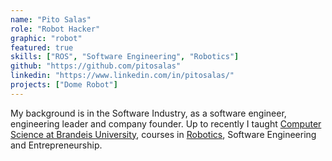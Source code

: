 ```yaml
---
name: "Pito Salas"
role: "Robot Hacker"
graphic: "robot"
featured: true
skills: ["ROS", "Software Engineering", "Robotics"]
github: "https://github.com/pitosalas"
linkedin: "https://www.linkedin.com/in/pitosalas/"
projects: ["Dome Robot"]
---
```

My background is in the Software Industry, as a software engineer, engineering leader and company founder. Up to recently I taught [Computer Science at Brandeis University](https://scholarworks.brandeis.edu/esploro/profile/pito_salas/overview), courses in [Robotics](http://cosi119r.s3-website-us-west-2.amazonaws.com), Software Engineering and Entrepreneurship.
